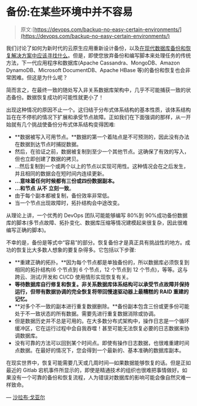 # 备份:在某些环境中并不容易

> 原文:[https://devops.com/backup-no-easy-certain-environments/](https://devops.com/backup-no-easy-certain-environments/)

我们讨论了如何为新时代的云原生应用重新设计备份，以及[在现代数据库备份和恢复解决方案中应该寻找什么](http://datos.io/checklist-need-look-modern-database-backup-recovery/)。但是，即使您放弃备份和编写脚本来处理任务的传统方法，下一代应用程序和数据库(Apache Cassandra、MongoDB、Amazon DynamoDB、Microsoft DocumentDB、Apache HBase 等)的备份和恢复也会非常困难。但这是为什么呢？

简而言之，在最终一致的随处写入非关系数据库架构中，几乎不可能捕获一致的状态备份。数据恢复成功的可能性就更小了！

出现这种情况的原因不止一个。这归结于分布式体系结构的基本性质，该体系结构旨在在不停机的情况下扩展和承受节点故障。正如我们在下面强调的那样，从一开始就有几个挑战使备份分布式体系结构变得困难:

*   **数据被写入可用节点。**数据的第一个着陆点是不可预测的，因此没有办法在数据到达节点时捕捉数据。
*   然后，在验证之前，数据被复制到至少一个其他节点。这确保了有效的写入，但也立即创建了数据的拷贝。
*   …然后复制到一个或两个以上的节点以实现可用性。这种情况会在之后发生，并且相同的数据会在短时间内连续更新。
*   **…意味着任何时候都有三份或四份数据副本。**
*   **…和节点** **从不** **立刻一致**。
*   由于每个副本都被复制，备份效率非常低。
*   当一个节点出现故障时，拓扑结构会中途改变。

从理论上讲，一个优秀的 DevOps 团队可能能够编写 80%到 90%成功备份数据库的脚本(多节点故障、拓扑变化、数据库压缩等情况建模起来很复杂，因此很难编写正确的脚本)。

不幸的是，备份是等式中“容易”的部分。恢复备份才是真正具有挑战性的地方。成功的恢复比大多数人想象的要复杂得多。它包括以下步骤:

*   **重建正确的拓扑。**因为每个节点都是单独备份的，所以数据库必须恢复到相同的拓扑结构(6 个节点到 6 个节点，12 个节点到 12 个节点)，等等。这与跨云、测试/开发和 CI/CD 使用情形实现恢复有关。
*   **等待数据库自行修复和恢复。非关系数据库体系结构可以承受节点故障并保持运行，但带有数据协调的完全恢复将带回慢速驱动器上最糟糕的 RAID 重建的记忆。**
*   **对多个不一致的副本进行重复数据删除。**备份副本包含三份或更多份可能处于不一致状态的所有数据。需要先进行重复数据消除或协调。
*   但是数据历史并不总是可用的。在大多数分布式架构中，操作日志是一个循环缓冲区，它在运行过程中会自我吞噬！甚至可能无法恢复必要的日志数据来协调数据库。
*   没有可靠的方法可以回到某个时间点。即使有操作日志数据，也很难重建时间点数据。在最好的情况下，您会得到一个最新的、基本准确的数据库副本。

在现实世界中，恢复可能需要几天或几周时间—如果数据能够恢复的话。但是正如最近的 Gitlab 宕机事件所显示的，即使是精通技术的组织也很难把事情做好。如果没有一个可靠的备份和恢复流程，人为错误对数据库的影响可能会像自然灾难一样致命。

— [沙拉布·戈亚尔](https://devops.com/author/sgoyal/)